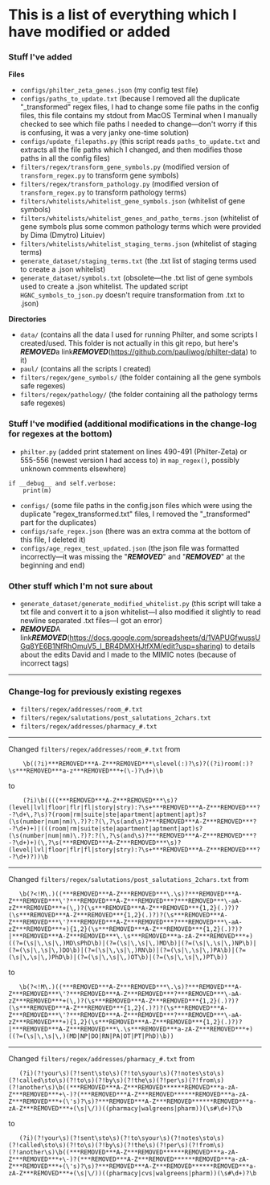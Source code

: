 # This is a list of everything which I have modified or added

### Stuff I've added

**Files**
- ```configs/philter_zeta_genes.json``` (my config test file)
- ```configs/paths_to_update.txt``` (because I removed all the duplicate "\_transformed" regex files, I had to change some file paths in the config files, this file contains my stdout from MacOS Terminal when I manually checked to see which file paths I needed to change—don't worry if this is confusing, it was a very janky one-time solution)
- ```configs/update_filepaths.py``` (this script reads ```paths_to_update.txt``` and extracts all the file paths which I changed, and then modifies those paths in all the config files)
- ```filters/regex/transform_gene_symbols.py``` (modified version of ```transform_regex.py``` to transform gene symbols)
- ```filters/regex/transform_pathology.py``` (modified version of ```transform_regex.py``` to transform pathology terms)
- ```filters/whitelists/whitelist_gene_symbols.json``` (whitelist of gene symbols)
- ```filters/whitelists/whitelist_genes_and_patho_terms.json``` (whitelist of gene symbols plus some common pathology terms which were provided by Dima (Dmytro) Lituiev)
- ```filters/whitelists/whitelist_staging_terms.json``` (whitelist of staging terms)
- ```generate_dataset/staging_terms.txt``` (the .txt list of staging terms used to create a .json whitelist)
- ```generate_dataset/symbols.txt``` (obsolete—the .txt list of gene symbols used to create a .json whitelist. The updated script ```HGNC_symbols_to_json.py``` doesn't require transformation from .txt to .json)

**Directories**
- ```data/``` (contains all the data I used for running Philter, and some scripts I created/used. This folder is not actually in this git repo, but here's ***REMOVED***a link***REMOVED***(https://github.com/pauliwog/philter-data) to it)
- ```paul/``` (contains all the scripts I created)
- ```filters/regex/gene_symbols/``` (the folder containing all the gene symbols safe regexes)
- ```filters/regex/pathology/``` (the folder containing all the pathology terms safe regexes)

### Stuff I've modified (additional modifications in the change-log for regexes at the bottom)

- ```philter.py``` (added print statement on lines 490-491 (Philter-Zeta) or 555-556 (newest version I had access to) in ```map_regex()```, possibly unknown comments elsewhere)
```
if __debug__ and self.verbose:
    print(m)
```
- ```configs/``` (some file paths in the config.json files which were using the duplicate "regex_transformed.txt" files, I removed the "\_transformed" part for the duplicates)
- ```configs/safe_regex.json``` (there was an extra comma at the bottom of this file, I deleted it)
- ```configs/age_regex_test_updated.json``` (the json file was formatted incorrectly—it was missing the "***REMOVED***" and "***REMOVED***" at the beginning and end)

### Other stuff which I'm not sure about
- ```generate_dataset/generate_modified_whitelist.py``` (this script will take a txt file and convert it to a json whitelist—I also modified it slightly to read newline separated .txt files—I got an error)
- ***REMOVED***A link***REMOVED***(https://docs.google.com/spreadsheets/d/1VAPUGfwussUGq8YE6B1NfRhOmuV5_I_BR4DMXHJtfXM/edit?usp=sharing) to details about the edits David and I made to the MIMIC notes (because of incorrect tags)

---
### Change-log for previously existing regexes
- ```filters/regex/addresses/room_#.txt```
- ```filters/regex/salutations/post_salutations_2chars.txt```
- ```filters/regex/addresses/pharmacy_#.txt```

---

Changed ```filters/regex/addresses/room_#.txt``` from
```
    \b((?i)***REMOVED***A-Z***REMOVED***\slevel(:)?\s)?((?i)room(:)?\s***REMOVED***a-z***REMOVED***+(\-)?\d+)\b
```
to
```
    (?i)\b((((***REMOVED***A-Z***REMOVED***\s)?(level|lvl|floor|flr|fl|story|stry):?\s+***REMOVED***A-Z***REMOVED***?-?\d+\,?\s)?(room|rm|suite|ste|apartment|aptment|apt)s?(\s(number|num|nm)\.?)?:?(\,?\s(and\s)?***REMOVED***A-Z***REMOVED***?-?\d+)+)|(((room|rm|suite|ste|apartment|aptment|apt)s?(\s(number|num|nm)\.?)?:?(\,?\s(and\s)?***REMOVED***A-Z***REMOVED***?-?\d+)+)(\,?\s(***REMOVED***A-Z***REMOVED***\s)?(level|lvl|floor|flr|fl|story|stry):?\s+***REMOVED***A-Z***REMOVED***?-?\d+)?))\b
```

---

Changed ```filters/regex/salutations/post_salutations_2chars.txt``` from
```
   \b(?<!M\.)((***REMOVED***A-Z***REMOVED***\.\s)?***REMOVED***A-Z***REMOVED***\'?***REMOVED***A-Z***REMOVED***?***REMOVED***\-aA-zZ***REMOVED***+(\,)?(\s***REMOVED***A-Z***REMOVED***{1,2}(.)?)?(\s***REMOVED***A-Z***REMOVED***{1,2}(.)?)?(\s***REMOVED***A-Z***REMOVED***\'?***REMOVED***A-Z***REMOVED***?***REMOVED***\-aA-zZ***REMOVED***+){1,2}(\s***REMOVED***A-Z***REMOVED***{1,2}(.)?)?|***REMOVED***A-Z***REMOVED***\.\s***REMOVED***a-zA-Z***REMOVED***+)((?=(\s|\,\s|\,)MD\sPhD\b)|(?=(\s|\,\s|\,)MD\b)|(?=(\s|\,\s|\,)NP\b)|(?=(\s|\,\s|\,)DO\b)|(?=(\s|\,\s|\,)RN\b)|(?=(\s|\,\s|\,)PA\b)|(?=(\s|\,\s|\,)PhD\b)|(?=(\s|\,\s|\,)OT\b)|(?=(\s|\,\s|\,)PT\b))
```
to
```
   \b(?<!M\.)((***REMOVED***A-Z***REMOVED***\.\s)?***REMOVED***A-Z***REMOVED***\'?***REMOVED***A-Z***REMOVED***?***REMOVED***\-aA-zZ***REMOVED***+(\,)?(\s***REMOVED***A-Z***REMOVED***{1,2}(.)?)?(\s***REMOVED***A-Z***REMOVED***{1,2}(.)?)?(\s***REMOVED***A-Z***REMOVED***\'?***REMOVED***A-Z***REMOVED***?***REMOVED***\-aA-zZ***REMOVED***+){1,2}(\s***REMOVED***A-Z***REMOVED***{1,2}(.)?)?|***REMOVED***A-Z***REMOVED***\.\s***REMOVED***a-zA-Z***REMOVED***+)((?=(\s|\,\s|\,)(MD|NP|DO|RN|PA|OT|PT|PhD)\b))
```

---

Changed ```filters/regex/addresses/pharmacy_#.txt``` from
```
   (?i)(?!your\s)(?!sent\sto\s)(?!to\syour\s)(?!notes\sto\s)(?!called\sto\s)(?!to\s)(?!by\s)(?!the\s)(?!per\s)(?!from\s)(?!another\s)\b((***REMOVED***A-Z***REMOVED******REMOVED***a-zA-Z***REMOVED***+\-)?(***REMOVED***A-Z***REMOVED******REMOVED***a-zA-Z***REMOVED***+(\'s)?\s)?***REMOVED***A-Z***REMOVED******REMOVED***a-zA-Z***REMOVED***+(\s|\/))((pharmacy|walgreens|pharm))(\s#\d+)?\b
```
to
```
   (?i)(?!your\s)(?!sent\sto\s)(?!to\syour\s)(?!notes\sto\s)(?!called\sto\s)(?!to\s)(?!by\s)(?!the\s)(?!per\s)(?!from\s)(?!another\s)\b((***REMOVED***A-Z***REMOVED******REMOVED***a-zA-Z***REMOVED***+\-)?(***REMOVED***A-Z***REMOVED******REMOVED***a-zA-Z***REMOVED***+(\'s)?\s)?***REMOVED***A-Z***REMOVED******REMOVED***a-zA-Z***REMOVED***+(\s|\/))((pharmacy|cvs|walgreens|pharm))(\s#\d+)?\b
```
